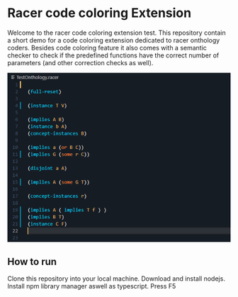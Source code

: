 # Racer code coloring Extension
Welcome to the racer code coloring extension test.
This repository contain a short demo for a code coloring extension
dedicated to racer onthology coders. 
Besides code coloring feature it also comes with a semantic checker to
check if the predefined functions have the correct number of parameters (and other correction
checks as well).

![Screenshot](CodeColoring.png)

## How to run

Clone this repository into your local machine.
Download and install nodejs.
Install npm library manager aswell as typescript.
Press F5


